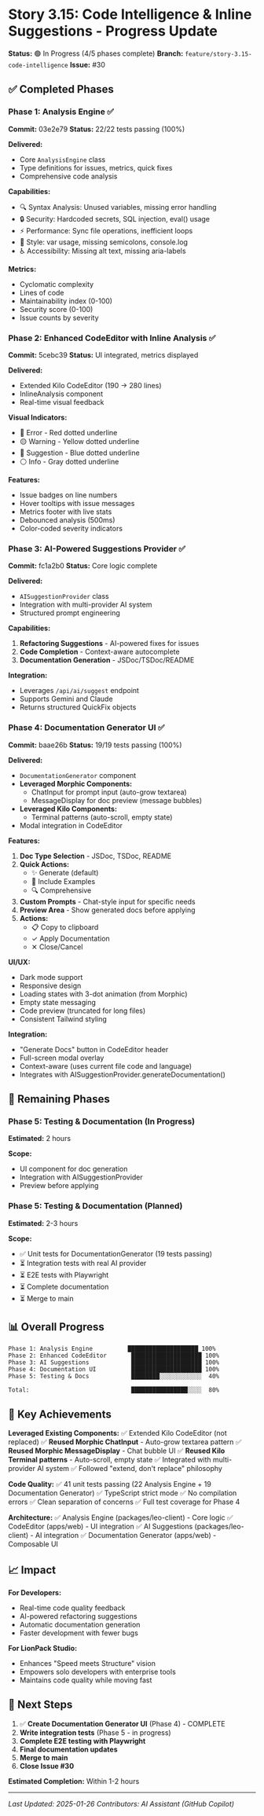 # Story 3.15: Code Intelligence & Inline Suggestions - Progress Update

**Status:** 🟢 In Progress (4/5 phases complete)
**Branch:** `feature/story-3.15-code-intelligence`
**Issue:** #30

## ✅ Completed Phases

### Phase 1: Analysis Engine ✅

**Commit:** 03e2e79
**Status:** 22/22 tests passing (100%)

**Delivered:**

- Core `AnalysisEngine` class
- Type definitions for issues, metrics, quick fixes
- Comprehensive code analysis

**Capabilities:**

- 🔍 Syntax Analysis: Unused variables, missing error handling
- 🔒 Security: Hardcoded secrets, SQL injection, eval() usage
- ⚡ Performance: Sync file operations, inefficient loops
- 🎨 Style: var usage, missing semicolons, console.log
- ♿ Accessibility: Missing alt text, missing aria-labels

**Metrics:**

- Cyclomatic complexity
- Lines of code
- Maintainability index (0-100)
- Security score (0-100)
- Issue counts by severity

### Phase 2: Enhanced CodeEditor with Inline Analysis ✅

**Commit:** 5cebc39
**Status:** UI integrated, metrics displayed

**Delivered:**

- Extended Kilo CodeEditor (190 → 280 lines)
- InlineAnalysis component
- Real-time visual feedback

**Visual Indicators:**

- 🔴 Error - Red dotted underline
- 🟡 Warning - Yellow dotted underline
- 🔵 Suggestion - Blue dotted underline
- ⚪ Info - Gray dotted underline

**Features:**

- Issue badges on line numbers
- Hover tooltips with issue messages
- Metrics footer with live stats
- Debounced analysis (500ms)
- Color-coded severity indicators

### Phase 3: AI-Powered Suggestions Provider ✅

**Commit:** fc1a2b0
**Status:** Core logic complete

**Delivered:**

- `AISuggestionProvider` class
- Integration with multi-provider AI system
- Structured prompt engineering

**Capabilities:**

1. **Refactoring Suggestions** - AI-powered fixes for issues
2. **Code Completion** - Context-aware autocomplete
3. **Documentation Generation** - JSDoc/TSDoc/README

**Integration:**

- Leverages `/api/ai/suggest` endpoint
- Supports Gemini and Claude
- Returns structured QuickFix objects

### Phase 4: Documentation Generator UI ✅

**Commit:** baae26b
**Status:** 19/19 tests passing (100%)

**Delivered:**

- `DocumentationGenerator` component
- **Leveraged Morphic Components:**
  - ChatInput for prompt input (auto-grow textarea)
  - MessageDisplay for doc preview (message bubbles)
- **Leveraged Kilo Components:**
  - Terminal patterns (auto-scroll, empty state)
- Modal integration in CodeEditor

**Features:**

1. **Doc Type Selection** - JSDoc, TSDoc, README
2. **Quick Actions:**
   - ✨ Generate (default)
   - 📖 Include Examples
   - 🔍 Comprehensive
3. **Custom Prompts** - Chat-style input for specific needs
4. **Preview Area** - Show generated docs before applying
5. **Actions:**
   - 📋 Copy to clipboard
   - ✓ Apply Documentation
   - ✕ Close/Cancel

**UI/UX:**

- Dark mode support
- Responsive design
- Loading states with 3-dot animation (from Morphic)
- Empty state messaging
- Code preview (truncated for long files)
- Consistent Tailwind styling

**Integration:**

- "Generate Docs" button in CodeEditor header
- Full-screen modal overlay
- Context-aware (uses current file code and language)
- Integrates with AISuggestionProvider.generateDocumentation()

## 🔄 Remaining Phases

### Phase 5: Testing & Documentation (In Progress)

**Estimated:** 2 hours

**Scope:**

- UI component for doc generation
- Integration with AISuggestionProvider
- Preview before applying

### Phase 5: Testing & Documentation (Planned)

**Estimated:** 2-3 hours

**Scope:**

- ✅ Unit tests for DocumentationGenerator (19 tests passing)
- ⏳ Integration tests with real AI provider
- ⏳ E2E tests with Playwright
- ⏳ Complete documentation
- ⏳ Merge to main

## 📊 Overall Progress

```
Phase 1: Analysis Engine          ████████████████████ 100%
Phase 2: Enhanced CodeEditor       ████████████████████ 100%
Phase 3: AI Suggestions            ████████████████████ 100%
Phase 4: Documentation UI          ████████████████████ 100%
Phase 5: Testing & Docs            ████████░░░░░░░░░░░░  40%

Total:                             ████████████████░░░░  80%
```

## 🎯 Key Achievements

**Leveraged Existing Components:**
✅ Extended Kilo CodeEditor (not replaced)
✅ **Reused Morphic ChatInput** - Auto-grow textarea pattern
✅ **Reused Morphic MessageDisplay** - Chat bubble UI
✅ **Reused Kilo Terminal patterns** - Auto-scroll, empty state
✅ Integrated with multi-provider AI system
✅ Followed "extend, don't replace" philosophy

**Code Quality:**
✅ 41 unit tests passing (22 Analysis Engine + 19 Documentation Generator)
✅ TypeScript strict mode
✅ No compilation errors
✅ Clean separation of concerns
✅ Full test coverage for Phase 4

**Architecture:**
✅ Analysis Engine (packages/leo-client) - Core logic
✅ CodeEditor (apps/web) - UI integration
✅ AI Suggestions (packages/leo-client) - AI integration
✅ Documentation Generator (apps/web) - Composable UI

## 📈 Impact

**For Developers:**

- Real-time code quality feedback
- AI-powered refactoring suggestions
- Automatic documentation generation
- Faster development with fewer bugs

**For LionPack Studio:**

- Enhances "Speed meets Structure" vision
- Empowers solo developers with enterprise tools
- Maintains code quality while moving fast

## 🚀 Next Steps

1. ✅ **Create Documentation Generator UI** (Phase 4) - COMPLETE
2. **Write integration tests** (Phase 5 - in progress)
3. **Complete E2E testing with Playwright**
4. **Final documentation updates**
5. **Merge to main**
6. **Close Issue #30**

**Estimated Completion:** Within 1-2 hours

---

_Last Updated: 2025-01-26_
_Contributors: AI Assistant (GitHub Copilot)_
